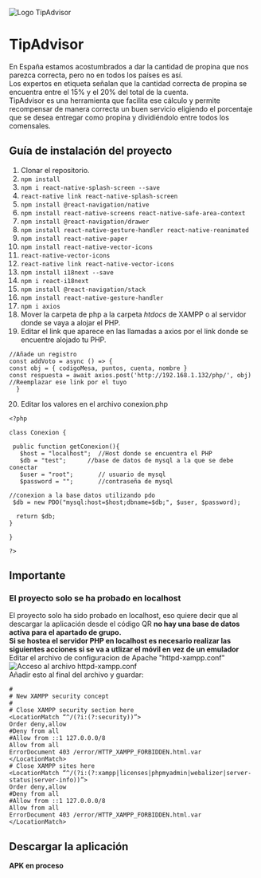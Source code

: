 ![Logo TipAdvisor](https://user-images.githubusercontent.com/73492292/170787657-d66f7334-030e-4f2d-877e-3606fa4c1e91.png)
# TipAdvisor<br/>
En España estamos acostumbrados a dar la cantidad de propina que nos parezca correcta, pero no en todos los países es así.<br/>
Los expertos en etiqueta señalan que la cantidad correcta de propina se encuentra entre el 15% y el 20% del total de la cuenta.<br/>
TipAdvisor es una herramienta que facilita ese cálculo y permite recompensar de manera correcta un buen servicio eligiendo el porcentaje que se desea entregar como propina y dividiéndolo entre todos los comensales.<br/>
## Guía de instalación del proyecto
1. Clonar el repositorio.
2. ```npm install```
3. ```npm i react-native-splash-screen --save```
4. ```react-native link react-native-splash-screen```
5. ```npm install @react-navigation/native```
6. ```npm install react-native-screens react-native-safe-area-context```
7. ```npm install @react-navigation/drawer```
8. ```npm install react-native-gesture-handler react-native-reanimated```
9. ```npm install react-native-paper```
10. ```npm install react-native-vector-icons```
11. ```react-native-vector-icons```
12. ```react-native link react-native-vector-icons```
13. ```npm install i18next --save```
14. ```npm i react-i18next```
15. ```npm install @react-navigation/stack```
16. ```npm install react-native-gesture-handler```
17. ```npm i axios```
18. Mover la carpeta de php a la carpeta *htdocs* de XAMPP o al servidor donde se vaya a alojar el PHP.
19. Editar el link que aparece en las llamadas a axios por el link donde se encuentre alojado tu PHP.
``` 
//Añade un registro
const addVoto = async () => {
const obj = { codigoMesa, puntos, cuenta, nombre }
const respuesta = await axios.post('http://192.168.1.132/php/', obj) //Reemplazar ese link por el tuyo
  } 

```
20. Editar los valores en el archivo conexion.php
```
<?php

class Conexion {
	
 public function getConexion(){
   $host = "localhost";  //Host donde se encuentra el PHP
   $db = "test";      //base de datos de mysql a la que se debe conectar
   $user = "root";       // usuario de mysql
   $password = "";       //contraseña de mysql

//conexion a la base datos utilizando pdo
 $db = new PDO("mysql:host=$host;dbname=$db;", $user, $password);

  return $db;
}

}

?>
```
## Importante<br/>
### El proyecto solo se ha probado en **localhost**
El proyecto solo ha sido probado en localhost, eso quiere decir que al descargar la aplicación desde el código QR **no hay una base de datos activa para el apartado de grupo.**<br/>
**Si se hostea el servidor PHP en localhost es necesario realizar las siguientes acciones si se va a utlizar el móvil en vez de un emulador**<br/>
Editar el archivo de configuracion de Apache "httpd-xampp.conf"
![Acceso al archivo httpd-xampp.conf](https://user-images.githubusercontent.com/73492292/170788875-d5595b09-e014-4582-a236-7bee74c72953.png)
<br/>Añadir esto al final del archivo y guardar:
```
#
# New XAMPP security concept
#
# Close XAMPP security section here
<LocationMatch “^/(?i:(?:security))”>
Order deny,allow
#Deny from all
#Allow from ::1 127.0.0.0/8
Allow from all
ErrorDocument 403 /error/HTTP_XAMPP_FORBIDDEN.html.var
</LocationMatch>
# Close XAMPP sites here
<LocationMatch “^/(?i:(?:xampp|licenses|phpmyadmin|webalizer|server-status|server-info))”>
Order deny,allow
#Deny from all
#Allow from ::1 127.0.0.0/8
Allow from all
ErrorDocument 403 /error/HTTP_XAMPP_FORBIDDEN.html.var
</LocationMatch>
```
## Descargar la aplicación
**APK en proceso**

